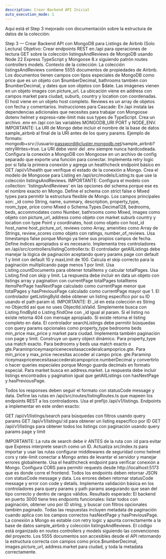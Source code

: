 ```yaml
---
description: Crear Backend API Inicial
auto_execution_mode: 1
---
```


Aquí está el Step 3 mejorado con documentación sobre la estructura de datos de la colección:

Step 3 — Crear Backend API con MongoDB para Listings de Airbnb (Solo Lectura)
Objetivo: Crear endpoints REST en /api para operaciones de lectura GET sobre la colección listingsAndReviews de MongoDB usando Node 22 Express TypeScript y Mongoose 8.x siguiendo patrón routes controllers models.
Contexto de la colección: La colección listingsAndReviews contiene 5555 documentos de propiedades de Airbnb. Los documentos tienen campos con tipos especiales de MongoDB como price que es un objeto con $numberDecimal, bathrooms también con $numberDecimal, y dates que son objetos con $date. Las imágenes vienen en un objeto images con picture_url. La ubicación viene en address con campos market para ciudad, suburb, country y location con coordenadas. El host viene en un objeto host completo. Reviews es un array de objetos con fecha y comentarios.
Instrucciones para Cascade:
En /api instala las dependencias adicionales que necesites para trabajar con Mongoose dotenv helmet y express-rate-limit más sus types de TypeScript.
Crea un archivo .env en /api con las variables MONGODB_URI PORT y NODE_ENV. IMPORTANTE: La URI de Mongo debe incluir el nombre de la base de datos sample_airbnb al final de la URI antes de los query params. Ejemplo de formato: mongodb+srv://usuario:password@cluster.mongodb.net/sample_airbnb?retryWrites=true. La URI debe venir del .env siempre nunca hardcodeada.
Configura la conexión a MongoDB con Mongoose en un archivo de config separado que exporte una función para conectar. Implementa retry logic por si falla la primera conexión y agrega un healthcheck endpoint básico en GET /api/v1/health que verifique el estado de la conexión a Mongo.
Crea el modelo de Mongoose para Listing en /api/src/models/Listing.ts que use la colección listingsAndReviews. IMPORTANTE: Configura el modelo con collection: 'listingsAndReviews' en las opciones del schema porque ese es el nombre exacto en Mongo. Define el schema con strict false o Mixed types para permitir la estructura flexible de Mongo. Los campos principales son: _id como String, name, summary, description, property_type, room_type, price como Mixed o Schema.Types.Decimal128, bedrooms, beds, accommodates como Number, bathrooms como Mixed, images como objeto con picture_url, address como objeto con market suburb country y location con type Point y coordinates, host como objeto con host_id host_name host_picture_url, reviews como Array, amenities como Array de Strings, review_scores como objeto con ratings, number_of_reviews. Usa timestamps false porque Mongo ya tiene sus propios campos de fecha. Define índices apropiados si es necesario.
Implementa tres controladores en /api/src/controllers/listingController.ts:
El controlador getAllListings debe manejar la lógica de paginación aceptando query params page con default 1 y limit con default 10 y maxLimit de 100. Calcula el skip correcto para la paginación multiplicando page menos 1 por limit. Usa Listing.countDocuments para obtener totalItems y calcular totalPages. Usa Listing.find con skip y limit. La respuesta debe incluir en data un objeto con listings array y pagination con currentPage totalPages totalItems itemsPerPage hasNextPage calculado como currentPage menor que totalPages y hasPreviousPage calculado como currentPage mayor que 1.
El controlador getListingById debe obtener un listing específico por su ID usando el path param id. IMPORTANTE: El _id en esta colección es String no ObjectId así que no uses ObjectId.isValid. Simplemente busca con Listing.findById o Listing.findOne con _id igual al param. Si el listing no existe retorna 404 con mensaje apropiado. Si existe retorna el listing completo en data.
El controlador searchListings debe permitir búsquedas con query params opcionales como property_type bedrooms beds min_price max_price y market para ciudad. Implementa también paginación con page y limit. Construye un query object dinámico. Para property_type usa match exacto. Para bedrooms y beds usa match exacto o gte.Paraminpriceymaxpricenecesitasaccederalcampoprice.gte. Para min_price y max_price necesitas acceder al campo price.
gte.Paraminp​riceymaxp​ricenecesitasaccederalcampoprice.numberDecimal y convertirlo o hacer queries especiales porque Mongo guarda decimals en formato especial. Para market busca en address.market. La respuesta debe incluir listings encontrados y pagination igual que getAllListings con hasNextPage y hasPreviousPage.

Todos los responses deben seguir el formato con statusCode message y data.
Define las rutas en /api/src/routes/listingRoutes.ts que mapeen los endpoints REST a los controladores. Usa el prefijo /api/v1/listings.
Endpoints a implementar en este orden exacto:

GET /api/v1/listings/search para búsquedas con filtros usando query params
GET /api/v1/listings/:id para obtener un listing específico por ID
GET /api/v1/listings para obtener todos los listings con paginación usando query params page y limit

IMPORTANTE: La ruta de search debe ir ANTES de la ruta con :id para evitar que Express interprete search como un ID.
Actualiza src/index.ts para importar y usar las rutas configurar middlewares de seguridad como helmet cors y rate-limit conectar a Mongo antes de levantar el servidor y manejar errores globalmente. Usa el healthcheck endpoint para verificar conexión a Mongo.
Configura CORS para permitir requests desde http://localhost:5173 que es donde corre el frontend.
Todos los endpoints deben retornar JSON con statusCode message y data. Los errores deben retornar statusCode message y error con code y details. Implementa validación básica en los controladores para query params y path params asegurando que sean del tipo correcto y dentro de rangos válidos.
Resultado esperado: El backend en puerto 3000 tiene tres endpoints funcionales: listar todos con paginación, obtener uno por ID string, y buscar con filtros opcionales también paginado. Todas las respuestas incluyen metadata de paginación cuando aplica con los campos correctos hasNextPage y hasPreviousPage. La conexión a Mongo es estable con retry logic y apunta correctamente a la base de datos sample_airbnb y colección listingsAndReviews. El código está organizado en routes controllers y models siguiendo las convenciones del proyecto. Los 5555 documentos son accesibles desde el API retornando la estructura correcta con campos como price.$numberDecimal, images.picture_url, address.market para ciudad, y toda la metadata correctamente.
